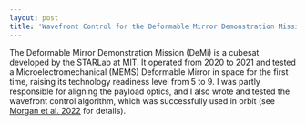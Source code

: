 ```yaml
---
layout: post
title: 'Wavefront Control for the Deformable Mirror Demonstration Mission'
---
```


The Deformable Mirror Demonstration Mission (DeMi) is a cubesat developed by the STARLab at MIT. It operated from 2020 to 2021 and tested a Microelectromechanical (MEMS) Deformable Mirror in space for the first time, raising its technology readiness level from 5 to 9. I was partly responsible for aligning the payload optics, and I also wrote and tested the wavefront control algorithm, which was successfully used in orbit (see [Morgan et al. 2022](https://www.spiedigitallibrary.org/conference-proceedings-of-spie/12185/2630563/On-orbit-operations-summary-for-the-Deformable-Mirror-Demonstration-Mission/10.1117/12.2630563.short) for details).